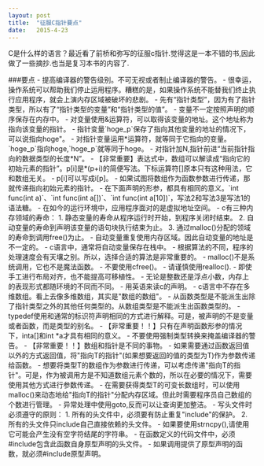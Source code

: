 ```yaml
---
layout: post
title:  "征服C指针要点" 
date:   2015-4-23
---
```


<p class="intro"><span class="dropcap">C</span>是什么样的语言？最近看了前桥和弥写的征服c指针.觉得这是一本不错的书,因此做了一些摘抄.也当是复习本书的内容了.</p>
###要点
- 提高编译器的警告级别。不可无视或者制止编译器的警告。
- 很幸运，操作系统可以帮助我们停止运用程序。糟糕的是，如果操作系统不能替我们终止执行应用程序，就会上演内存区域被破坏的悲剧。
- 先有“指针类型”，因为有了指针类型，所以有了“指针类型的变量”和“指针类型的值”。
- 变量不一定按照声明的顺序保存在内存中。
- 对变量使用&运算符，可以取得该变量的地址。这个地址称为指向该变量的指针。
- 指针变量`hoge_p`保存了指向其他变量的地址的情况下，可以说指向hoge"。
- 对指针变量运用*运算符，就等同于它指向的变量。`hoge_p`指向hoge,`hoge_p`就等同于hoge。
- 对指针加N,指针前进“当前指针指向的数据类型的长度*N”。
- 【非常重要】表达式中，数组可以解读成“指向它的初始元素的指针”。p[i]是*(p+i)的简便写法。下标运算符[]原本只有这种用法，它和数组无关。
- p[i]可以写成i[p]。
- 如果试图将数组作为函数参数进行传递，那就传递指向初始元素的指针。
- 在下面声明的形参，都具有相同的意义。`int func(int a)`、`int func(int a[])`、`int func(int a[10])`，写法2和写法3是写法1的语法糖。
- 在如今的运行环境中，应用程序面对的是虚拟地址空间。
- c有三种内存领域的寿命：
	1. 静态变量的寿命从程序运行时开始，到程序关闭时结束。
	2. 自动变量的寿命到声明该变量的语句块执行结束为止。
	3. 通过malloc()分配的领域的寿命到调用free()为止。
- 自动变量重复使用内存区域。因此自动变量的地址是不一定的。
- c语言中，通常将自动变量保存在栈中。
- 根据算法的不同，程序的处理速度会有天壤之别。所以，选择合适的算法是非常重要的。
- malloc()不是系统调用，它也不是魔法函数。
- 不要使用cfree()。
- 请谨慎使用realloc().
- 即使手工进行布局对齐，也不能提高可移植性。
- 无论是整数还是浮点小数，内存上的表现形式都随环境的不同而不同。
- 用英语来读c的声明。
- c语言中不存在多维数组。看上去像多维数组，其实是"数组的数组"。
- 从函数类型是不能派生出除了指针类型之外的其他任何类型的。从数组类型是不能派生出函数类型的。
- typedef使用和通常的标识符声明相同的方式进行解释。可是，被声明的不是变量或者函数，而是类型的别名。
- 【非常重要！！】只有在声明函数形参的情况下，inta[]和int *a才具有相同的意义。
- 不要使用强制类型转换来掩盖编译器的警告。
- 【非常重要！！】数组和指针是不同的事物。
- 如果需要通过函数返回值以外的方式返回值，将"指向T的指针"(如果想要返回的值的类型为T)作为参数传递给函数。
- 想要将类型T的数组作为参数进行传递，可以考虑传递"指向T的指针"。可是，作为被调用方是不知道数组元素个数的，所以在必要的情况下，需要使用其他方式进行参数传递。
- 在需要获得类型T的可变长数组时，可以使用malloc()来动态地给"指向T的指针"分配内存区域。但此时需要程序员自己数组的个数进行管理。
- 异常处理中使用goto,反而可以让查询更加整洁。
- 写头文件时必须遵守的原则：
	1. 所有的头文件中，必须要有防止重复"include"的保护。
	2. 所有的头文件只include自己直接依赖的头文件。
- 如果要使用strncpy(),请使用它可能会产生没有空字符结尾的字符串。
- 在函数定义的代码文件中，必须#include包含此函数自身原型声明的头文件。
- 如果调用提供了原型声明的函数，就必须#include原型声明。
    
    
